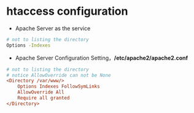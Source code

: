 # htaccess configuration

<script type="text/javascript" src="../js/general.js"></script>

* Apache Server as the service

```bash
# not to listing the directory
Options -Indexes   
```

* Apache Server Configuration Setting，**/etc/apache2/apache2.conf**

```ini
# not to listing the directory
# notice AllowOverride can not be None
<Directory /var/www/>
    Options Indexes FollowSymLinks
    AllowOverride All
    Require all granted
</Directory>
```